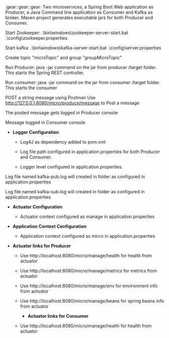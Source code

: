 <html>
  <head><meta name="google-site-verification" content="TfQsN70zn6my5jc6i8MpMAw3Ub78KoKEpktUFJ9z3XE" /></head>
  <body>
    :gear::gear::gear:
Two microservices, a Spring Boot Web application as Producer, a Java Command line application as Consumer and Kafka as broker. Maven project generates executable jars for both Producer and Consumer.

Start Zookeeper: .\bin\windows\zookeeper-server-start.bat .\config\zookeeper.properties

Start kafka: .\bin\windows\kafka-server-start.bat .\config\server.properties

Create topic "microTopic" and group "groupMicroTopic" 

Run Producer: java -jar command on the jar from producer /target folder. This starts the Spring REST controller. 

Run consumer: java -jar command on the jar from consumer /target folder. This starts the consumer

POST a string message using Postman
Use http://127.0.0.1:8080/micro/produce/message to Post a message

The posted message gets logged in Producer console 

Message logged in Consumer console
    
* **Logger Configuration**
    
    * Log4J as dependency added to pom.xml
    
    * Log file path configured in application.properties for both Producer and Consumer.
    
    * Logger level configured in application.properties.    

Log file named kafka-pub.log will created in folder as configured in application.properties 

Log file named kafka-sub.log will created in folder as configured in application.properties 

* **Actuator Configuration**
    
    * Actuator context configured as manage in application.properties
    
* **Application Context Configuration**
    
  * Application context configured as micro in application.properties
    
* **Actuator links for Producer**
    
  * Use http://localhost:8080/micro/manage/health for health from actuator 

  * Use http://localhost:8080/micro/manage/metrics for metrics from actuator 

  * Use http://localhost:8080/micro/manage/env for environment info from actuator

  * Use http://localhost:8080/micro/manage/beans for spring beans info from actuator  

    * **Actuator links for Consumer**
    
  * Use http://localhost:8085/micro/manage/health for health from actuator 


  </body>
  </html>
